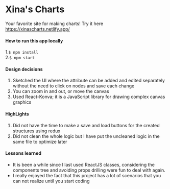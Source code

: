 # Xina's Charts

Your favorite site for making charts!
Try it here https://xinascharts.netlify.app/

#### How to run this app locally

1.`$ npm install`  
2.`$ npm start`

#### Design decisions

1. Sketched the UI where the attribute can be added and edited separately without the need to click on nodes and save each change
2. You can zoom in and out, or move the canvas
3. Used React-Konva; it is a JavaScript library for drawing complex canvas graphics

#### HighLights

1. Did not have the time to make a save and load buttons for the created structures using redux
2. Did not clean the whole logic but I have put the uncleaned logic in the same file to optimize later

#### Lessons learned

- It is been a while since I last used ReactJS classes, considering the components tree and avoiding props drilling were fun to deal with again.
- I really enjoyed the fact that this project has a lot of scenarios that you can not realize until you start coding
